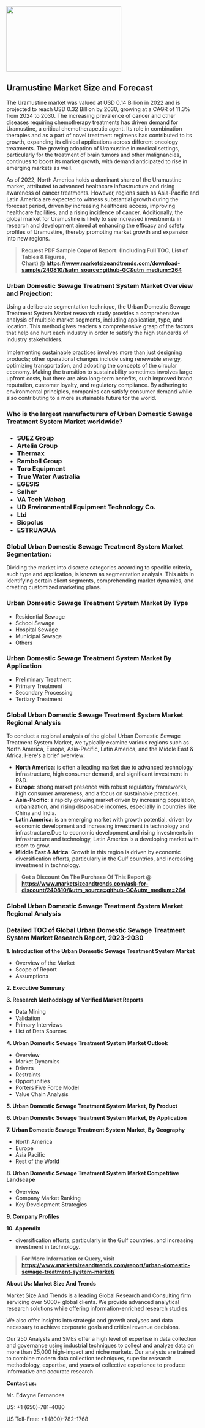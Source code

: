 <p><img class="alignnone size-medium wp-image-20088" src="https://ffe5etoiles.com/wp-content/uploads/2024/12/MST1-300x171.png" alt="" width="300" height="171" /></p><h2>Uramustine Market Size and Forecast</h2><p>The Uramustine market was valued at USD 0.14 Billion in 2022 and is projected to reach USD 0.32 Billion by 2030, growing at a CAGR of 11.3% from 2024 to 2030. The increasing prevalence of cancer and other diseases requiring chemotherapy treatments has driven demand for Uramustine, a critical chemotherapeutic agent. Its role in combination therapies and as a part of novel treatment regimens has contributed to its growth, expanding its clinical applications across different oncology treatments. The growing adoption of Uramustine in medical settings, particularly for the treatment of brain tumors and other malignancies, continues to boost its market growth, with demand anticipated to rise in emerging markets as well.</p><p>As of 2022, North America holds a dominant share of the Uramustine market, attributed to advanced healthcare infrastructure and rising awareness of cancer treatments. However, regions such as Asia-Pacific and Latin America are expected to witness substantial growth during the forecast period, driven by increasing healthcare access, improving healthcare facilities, and a rising incidence of cancer. Additionally, the global market for Uramustine is likely to see increased investments in research and development aimed at enhancing the efficacy and safety profiles of Uramustine, thereby promoting market growth and expansion into new regions.</p></p><blockquote id="" class=""><strong>Request PDF Sample Copy of Report: (Including Full TOC, List of Tables &amp; Figures, Chart)&nbsp;@&nbsp;<strong><a href="https://www.marketsizeandtrends.com/download-sample/240810/&utm_source=github-GC&utm_medium=264" target="_blank">https://www.marketsizeandtrends.com/download-sample/240810/&utm_source=github-GC&utm_medium=264</a></strong></strong></blockquote><h3 id="" class="">Urban Domestic Sewage Treatment System Market&nbsp;Overview and Projection:</h3><p id="" class="">Using a deliberate segmentation technique, the Urban Domestic Sewage Treatment System Market research study provides a comprehensive analysis of multiple market segments, including application, type, and location. This method gives readers a comprehensive grasp of the factors that help and hurt each industry in order to satisfy the high standards of industry stakeholders. <br /> <br />Implementing sustainable practices involves more than just designing products; other operational changes include using renewable energy, optimizing transportation, and adopting the concepts of the circular economy. Making the transition to sustainability sometimes involves large upfront costs, but there are also long-term benefits, such improved brand reputation, customer loyalty, and regulatory compliance. By adhering to environmental principles, companies can satisfy consumer demand while also contributing to a more sustainable future for the world.</p><h3 id="" class="">Who is the largest manufacturers of&nbsp;Urban Domestic Sewage Treatment System Market worldwide?</h3><h3 class=""><p><ul><li>SUEZ Group </li><li> Artelia Group </li><li> Thermax </li><li> Ramboll Group </li><li> Toro Equipment </li><li> True Water Australia </li><li> EGESIS </li><li> Salher </li><li> VA Tech Wabag </li><li> UD Environmental Equipment Technology Co. </li><li> Ltd </li><li> Biopolus </li><li> ESTRUAGUA</li></ul></p></h3><h3 id="" class="">Global&nbsp;Urban Domestic Sewage Treatment System Market Segmentation:</h3><p id="" class="">Dividing the market into discrete categories according to specific criteria, such type and application, is known as segmentation analysis. This aids in identifying certain client segments, comprehending market dynamics, and creating customized marketing plans.</p><h3 id="" class="">Urban Domestic Sewage Treatment System Market&nbsp;By Type</h3><p><p><ul><li>Residential Sewage</li><li> School Sewage</li><li> Hospital Sewage</li><li> Municipal Sewage</li><li> Others</p></li></ul></p></p><h3 id="" class="">Urban Domestic Sewage Treatment System Market&nbsp;By Application</h3><p class=""><p><ul><li>Preliminary Treatment</li><li> Primary Treatment</li><li> Secondary Processing</li><li> Tertiary Treatment</li></ul></p></p><h3 id="" class="">Global Urban Domestic Sewage Treatment System Market Regional Analysis</h3><p id="" class="">To conduct a regional analysis of the global Urban Domestic Sewage Treatment System Market, we typically examine various regions such as North America, Europe, Asia-Pacific, Latin America, and the Middle East &amp; Africa. Here's a brief overview:</p><ul><li><strong>North America</strong>: is often a leading market due to advanced technology infrastructure, high consumer demand, and significant investment in R&amp;D.</li><li><strong>Europe</strong>: strong market presence with robust regulatory frameworks, high consumer awareness, and a focus on sustainable practices.</li><li><strong>Asia-Pacific</strong>: a rapidly growing market driven by increasing population, urbanization, and rising disposable incomes, especially in countries like China and India.</li><li><strong>Latin America</strong>: is an emerging market with growth potential, driven by economic development and increasing investment in technology and infrastructure.Due to economic development and rising investments in infrastructure and technology, Latin America is a developing market with room to grow.</li><li><strong>Middle East &amp; Africa</strong>: Growth in this region is driven by economic diversification efforts, particularly in the Gulf countries, and increasing investment in technology.</li></ul><blockquote id="" class=""><strong>Get a Discount On The Purchase Of This Report @ <strong><a href="https://www.marketsizeandtrends.com/ask-for-discount/240810/&utm_source=github-GC&utm_medium=264" target="_blank">https://www.marketsizeandtrends.com/ask-for-discount/240810/&utm_source=github-GC&utm_medium=264</a></strong></strong></blockquote><h3 id="" class="">Global Urban Domestic Sewage Treatment System Market Regional Analysis</h3><h3 id="" class="">Detailed TOC of Global Urban Domestic Sewage Treatment System Market Research Report, 2023-2030</h3><p id="" class=""><strong>1. Introduction of the Urban Domestic Sewage Treatment System Market</strong></p><ul><li>Overview of the Market</li><li>Scope of Report</li><li>Assumptions</li></ul><p id="" class=""><strong>2. Executive Summary</strong></p><p id="" class=""><strong>3. Research Methodology of Verified Market Reports</strong></p><ul><li>Data Mining</li><li>Validation</li><li>Primary Interviews</li><li>List of Data Sources</li></ul><p id="" class=""><strong>4. Urban Domestic Sewage Treatment System Market Outlook</strong></p><ul><li>Overview</li><li>Market Dynamics</li><li>Drivers</li><li>Restraints</li><li>Opportunities</li><li>Porters Five Force Model</li><li>Value Chain Analysis</li></ul><p id="" class=""><strong>5. Urban Domestic Sewage Treatment System Market, By Product</strong></p><p id="" class=""><strong>6. Urban Domestic Sewage Treatment System Market, By Application</strong></p><p id="" class=""><strong>7. Urban Domestic Sewage Treatment System Market, By Geography</strong></p><ul><li>North America</li><li>Europe</li><li>Asia Pacific</li><li>Rest of the World</li></ul><p id="" class=""><strong>8. Urban Domestic Sewage Treatment System Market Competitive Landscape</strong></p><ul><li>Overview</li><li>Company Market Ranking</li><li>Key Development Strategies</li></ul><p id="" class=""><strong>9. Company Profiles</strong></p><p id="" class=""><strong>10. Appendix</strong></p><ul><li>diversification efforts, particularly in the Gulf countries, and increasing investment in technology.</li></ul><blockquote id="" class=""><strong>For More Information or Query, visit <strong><strong><a href="https://www.marketsizeandtrends.com/report/urban-domestic-sewage-treatment-system-market/" target="_blank">https://www.marketsizeandtrends.com/report/urban-domestic-sewage-treatment-system-market/</a></strong></strong></strong></blockquote><p id="" class=""><strong>About Us: Market Size And Trends</strong></p><p id="" class="">Market Size And Trends is a leading Global Research and Consulting firm servicing over 5000+ global clients. We provide advanced analytical research solutions while offering information-enriched research studies.</p><p id="" class="">We also offer insights into strategic and growth analyses and data necessary to achieve corporate goals and critical revenue decisions.</p><p id="" class="">Our 250 Analysts and SMEs offer a high level of expertise in data collection and governance using industrial techniques to collect and analyze data on more than 25,000 high-impact and niche markets. Our analysts are trained to combine modern data collection techniques, superior research methodology, expertise, and years of collective experience to produce informative and accurate research.</p><p id="" class=""><strong>Contact us:</strong></p><p id="" class="">Mr. Edwyne Fernandes</p><p id="" class="">US: +1 (650)-781-4080</p><p id="" class="">US Toll-Free: +1 (800)-782-1768</p>

